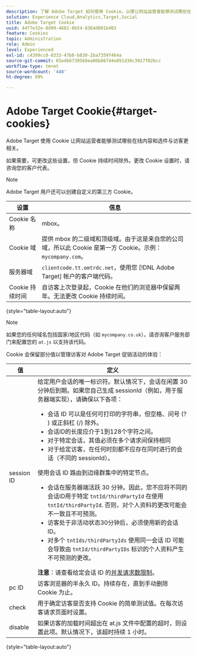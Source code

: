 ```yaml
---
description: 了解 Adobe Target 如何使用 Cookie，以便让网站运营者能够测试哪些在线内容和选件与访客更相关。
solution: Experience Cloud,Analytics,Target,Social
title: Adobe Target Cookie
uuid: 44f7e32e-8d99-4682-8b54-8364d001b403
feature: Cookies
topic: Administration
role: Admin
level: Experienced
exl-id: c4399cc0-8333-47b8-b830-2ba7359f464a
source-git-commit: 65e4b6739568ea06b86744e891d30c3917f02bcc
workflow-type: tm+mt
source-wordcount: '448'
ht-degree: 89%

---
```


# Adobe Target Cookie{#target-cookies}

Adobe Target 使用 Cookie 让网站运营者能够测试哪些在线内容和选件与访客更相关。

如果需要，可更改这些设置，但 Cookie 持续时间除外。更改 Cookie 设置时，请咨询您的客户代表。

>[!NOTE]
>
>Adobe Target 用户还可以创建自定义的第三方 Cookie。

| 设置 | 信息 |
| --- | --- |
| Cookie 名称 | mbox。 |
| Cookie 域 | 提供 mbox 的二级域和顶级域。由于这是来自您的公司域，所以此 Cookie 是第一方 Cookie。示例：`mycompany.com`。 |
| 服务器域 | `clientcode.tt.omtrdc.net`，使用您 [!DNL Adobe Target] 帐户的客户端代码。 |
| Cookie 持续时间 | 自访客上次登录起，Cookie 在他们的浏览器中保留两年。无法更改 Cookie 持续时间。 |

{style=&quot;table-layout:auto&quot;}

>[!NOTE]
>
>如果您的任何域名包括国家/地区代码（如 `mycompany.co.uk`），请咨询客户服务部门来配置您的 `at.js` 以支持该代码。

Cookie 会保留部分值以管理访客对 Adobe Target 促销活动的体验：

| 值 | 定义 |
| --- | --- |
| session ID | 给定用户会话的唯一标识符。默认情况下，会话在闲置 30 分钟后到期。如果您自己生成 sessionId（例如，用于服务器端实现），请确保以下各项：<ul><li>会话 ID 可以是任何可打印的字符串，但空格、问号 (? ) 或正斜杠 (/) 除外。</li><li>会话ID的长度应介于1到128个字符之间。</li><li>对于特定会话，其值必须在多个请求间保持相同</li><li>对于给定访客，在任何时刻都不应存在同时进行的会话（不同的 sessionId）。</li></ul>使用会话 ID 路由到边缘群集中的特定节点。<ul><li>会话在服务器端活跃 30 分钟。因此，您不应将不同的会话ID用于特定 `tntId/thirdPartyId` 在使用 `tntId/thirdPartyId`. 否则，对个人资料的更改可能会不一致且不可预测。</li><li>访客处于非活动状态30分钟后，必须使用新的会话ID。</li><li>对多个 `tntIds/thirdPartyIds` 使用同一会话 ID 可能会导致由 `tntId/thirdPartyIDs` 标识的个人资料产生不可预测的更改。</li></ul>**注意**：请查看给定会话 ID 的[并发请求数限制](https://experienceleague.adobe.com/docs/target/using/troubleshoot/target-limits.html?lang=en#content-delivery)。 |
| pc ID | 访客浏览器的半永久 ID。持续存在，直到手动删除 Cookie 为止。 |
| check | 用于确定访客是否支持 Cookie 的简单测试值。在每次访客请求页面时设置。 |
| disable | 如果访客的加载时间超出在 at.js 文件中配置的超时，则设置此项。默认情况下，该超时持续 1 小时。 |

{style=&quot;table-layout:auto&quot;}
